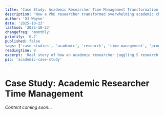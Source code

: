 ```yaml
---
title: 'Case Study: Academic Researcher Time Management Transformation'
description: 'How a PhD researcher transformed overwhelming academic chaos into focused productivity using BuildOS. A story of managing multiple projects, publications, and teaching.'
author: 'DJ Wayne'
date: '2025-10-23'
lastmod: '2025-10-23'
changefreq: 'monthly'
priority: '0.7'
published: false
tags: ['case-studies', 'academic', 'research', 'time-management', 'productivity', 'phd']
readingTime: 8
excerpt: 'Real story of how an academic researcher juggling 5 research projects, teaching, and publications regained control of their time and focus using BuildOS.'
pic: 'academic-case-study'
---
```


# Case Study: Academic Researcher Time Management

*Content coming soon...*
